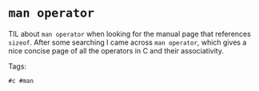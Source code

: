 # `man operator`

TIL about `man operator` when looking for the manual page that references
`sizeof`. After some searching I came across `man operator`, which gives
a nice concise page of all the operators in C and their associativity.

Tags:

	#c #man
